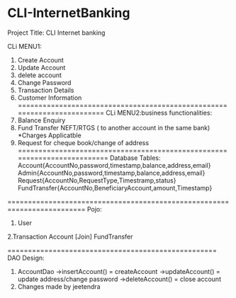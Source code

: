 # CLI-InternetBanking

Project Title: CLI Internet banking

CLi MENU1:
1. Create Account
2. Update Account
3. delete account
4. Change Password
5. Transaction Details
6. Customer Information 
========================================================================
CLi MENU2:business functionalities:
1. Balance Enquiry
2. Fund Transfer NEFT/RTGS ( to another account in the same bank) *Charges Applicatble
3. Request for cheque book/change of address
=========================================================================
Database Tables:
	Account{AccountNo,password,timestamp,balance,address,email}
	Admin{AccountNo,password,timestamp,balance,address,email}
        Request{AccountNo,RequestType,Timestramp,status}
	FundTransfer{AccountNo,BeneficiaryAccount,amount,Timestamp}
	
=========================================================================
Pojo:
1. User
 
2.Transaction
    Account [Join] FundTransfer
    
	
===================================================
DAO Design:
1. AccountDao
   ->insertAccount() = createAccount
    ->updateAccount() = update address/change password
    ->deleteAccount() = close account
2. Changes made by jeetendra






